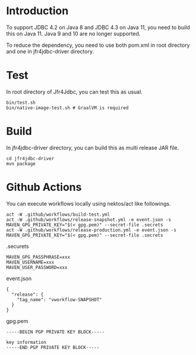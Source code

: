 # Introduction

To support JDBC 4.2 on Java 8 and JDBC 4.3 on Java 11, you need to build this on Java 11.
Java 9 and 10 are no longer supported.

To reduce the dependency, you need to use both pom.xml in root directory and one in jfr4jdbc-driver directory.

# Test

In root directory of Jfr4Jdbc, you can test this as usual.

```shell
bin/test.sh
bin/native-image-test.sh # GraalVM is required
```

# Build

In jfr4jdbc-driver directory, you can build this as multi release JAR file.

```shell
cd jfr4jdbc-driver
mvn package
```


# Github Actions
You can execute workflows locally using nektos/act like followings.

```
act -W .github/workflows/build-test.yml
act -W .github/workflows/release-snapshot.yml -e event.json -s MAVEN_GPG_PRIVATE_KEY="$(< gpg.pem)" --secret-file .secrets
act -W .github/workflows/release-production.yml -e event.json -s MAVEN_GPG_PRIVATE_KEY="$(< gpg.pem)" --secret-file .secrets
```

.securets
```
MAVEN_GPG_PASSPHRASE=xxx
MAVEN_USERNAME=xxx
MAVEN_USER_PASSWORD=xxx
```

event.json
```
{
  "release": {
    "tag_name": "vworkflow-SNAPSHOT"
  }
}
```

gpg.pem
```
-----BEGIN PGP PRIVATE KEY BLOCK-----

key information
-----END PGP PRIVATE KEY BLOCK-----
```